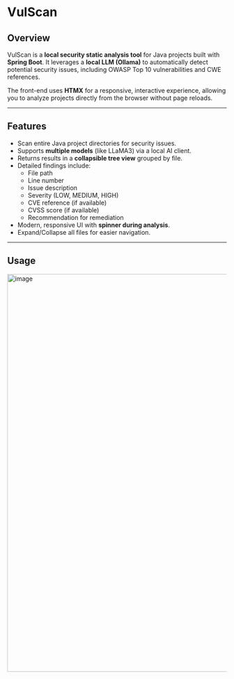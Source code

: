 # VulScan

## Overview

VulScan is a **local security static analysis tool** for Java projects built with **Spring Boot**. It leverages a **local LLM (Ollama)** to automatically detect potential security issues, including OWASP Top 10 vulnerabilities and CWE references.  

The front-end uses **HTMX** for a responsive, interactive experience, allowing you to analyze projects directly from the browser without page reloads.

---

## Features

- Scan entire Java project directories for security issues.  
- Supports **multiple models** (like LLaMA3) via a local AI client.  
- Returns results in a **collapsible tree view** grouped by file.  
- Detailed findings include:
  - File path
  - Line number
  - Issue description
  - Severity (LOW, MEDIUM, HIGH)
  - CVE reference (if available)
  - CVSS score (if available)
  - Recommendation for remediation
- Modern, responsive UI with **spinner during analysis**.  
- Expand/Collapse all files for easier navigation.  

---

## Usage
<img width="1916" height="911" alt="image" src="https://github.com/user-attachments/assets/bdf60450-d2eb-4dcb-ac3f-9a301a61b0ee" />
